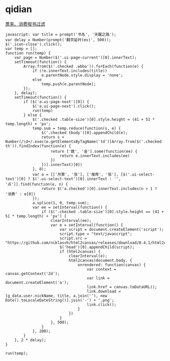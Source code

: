 # qidian
[票夹、消费按书过滤](javascript:%20var%20title%20=%20prompt%28%27%E4%B9%A6%E5%90%8D%27,%20%27%E5%A4%A9%E9%86%92%E4%B9%8B%E8%B7%AF%27%29;%20var%20delay%20=%20Number%28prompt%28%27%E7%BF%BB%E9%A1%B5%E5%BB%B6%E6%97%B6%28ms%29%27,%20500%29%29;%20$%28%27.icon-close%27%29.click%28%29;%20var%20temp%20=%20%5B%5D;%20function%20run%28temp%29%20%7B%20var%20page%20=%20Number%28$%28%27.ui-page-current%27%29%5B0%5D.innerText%29;%20setTimeout%28function%28%29%20%7B%20Array.from%28$%28%27.checked%20.wbba%27%29%29.forEach%28function%28e%29%20%7B%20if%20%28!e.innerText.includes%28title%29%29%20e.parentNode.style.display%20=%20%27none%27;%20else%20temp.push%28e.parentNode%29;%20%7D%29;%20%7D,%20delay%29;%20setTimeout%28function%28%29%20%7B%20if%20%28$%28%27a.ui-page-next%27%29%5B0%5D%29%20%7B%20$%28%27a.ui-page-next%27%29.click%28%29;%20temp%20=%20run%28temp%29%20%7D%20else%20%7B%20$%28%27.checked%20.table-size%27%29%5B0%5D.style.height%20=%20%2841%20+%2051%20*%20temp.length%29%20+%20%27px%27;%20temp.sum%20=%20temp.reduce%28function%28s,%20e%29%20%7B%20$%28%27.checked%20tbody%27%29%5B0%5D.appendChild%28e%29;%20return%20s%20+%20Number%28/%5Cd+/.exec%28e.getElementsByTagName%28%27td%27%29%5BArray.from%28$%28%27.checked%20th%27%29%29.findIndex%28function%28e%29%20%7B%20return%20%5B%27%E6%95%B0%27,%20%27%E9%87%91%27%5D.some%28function%28ee%29%20%7B%20return%20e.innerText.includes%28ee%29%20%7D%29%20%7D%29%5D.innerText%29%5B0%5D%29%20%7D,%200%29;%20var%20a%20=%20%5B%5B%27%E6%9C%88%E7%A5%A8%27,%20%27%E5%BC%A0%27%5D,%20%5B%27%E6%8E%A8%E8%8D%90%27,%20%27%E5%BC%A0%27%5D,%20%5B$%28%27.ui-select-text%27%29%5B0%5D%20?%20$%28%27.ui-select-text%27%29%5B0%5D.innerText%20:%20%27%27,%20%27%E7%82%B9%27%5D%5D.find%28function%28e,%20n%29%20%7B%20return%20$%28%27a.checked%27%29%5B0%5D.innerText.includes%28n%20%3E%201%20?%20%27%E6%B6%88%E8%B4%B9%27%20:%20e%5B0%5D%29%20%7D%29;%20a.splice%281,%200,%20temp.sum%29;%20var%20ee%20=%20setInterval%28function%28%29%20%7B%20if%20%28$%28%27.checked%20.table-size%27%29%5B0%5D.style.height%20==%20%2841%20%20%2051%20*%20temp.length%29%20%20%20%27px%27%29%20%7B%20clearInterval%28ee%29;%20var%20e%20=%20setInterval%28function%28%29%20%7B%20var%20script%20=%20document.createElement%28%27script%27%29;%20script.type%20=%20%22text/javascript%22;%20script.src%20=%20%22https://github.com/niklasvh/html2canvas/releases/download/0.4.1/html2canvas.js%22;%20$%28%27head%27%29%5B0%5D.appendChild%28script%29;%20if%20%28html2canvas%29%20%7B%20clearInterval%28e%29;%20html2canvas%28document.body,%20%7B%20onrendered:%20function%28canvas%29%20%7B%20var%20context%20=%20canvas.getContext%28%272d%27%29;%20var%20link%20=%20document.createElement%28%27a%27%29;%20link.href%20=%20canvas.toDataURL%28%29;%20link.download%20=%20%5Bg_data.user.nickName,%20title,%20a.join%28%27%27%29,%20new%20Date%28%29.toLocaleDateString%28%29%5D.join%28%27-%27%29%20%20%20%27.png%27;%20link.click%28%29;%20%7D%20%7D%29%20%7D%20%7D,%20500%29;%20%7D%20%7D,%20200%29;%20%7D%20%7D,%202%20*%20delay%29;%20return%20temp;%20%7D%20temp%20=%20run%28temp%29;)
```
javascript: var title = prompt('书名', '天醒之路');
var delay = Number(prompt('翻页延时(ms)', 500));
$('.icon-close').click();
var temp = [];
function run(temp) {
    var page = Number($('.ui-page-current')[0].innerText);
    setTimeout(function() {
        Array.from($('.checked .wbba')).forEach(function(e) {
            if (!e.innerText.includes(title))
                e.parentNode.style.display = 'none';
            else
                temp.push(e.parentNode);
        });
    }, delay);
    setTimeout(function() {
        if ($('a.ui-page-next')[0]) {
            $('a.ui-page-next').click();
            run(temp)
        } else {
            $('.checked .table-size')[0].style.height = (41 + 51 * temp.length) + 'px';
            temp.sum = temp.reduce(function(s, e) {
                $('.checked tbody')[0].appendChild(e);
                return s + Number(/\d+/.exec(e.getElementsByTagName('td')[Array.from($('.checked th')).findIndex(function(e) {
                    return ['数', '金'].some(function(ee) {
                        return e.innerText.includes(ee)
                    })
                })].innerText)[0])
            }, 0);
            var a = [['月票', '张'], ['推荐', '张'], [$('.ui-select-text')[0] ? $('.ui-select-text')[0].innerText : '', '点']].find(function(e, n) {
                return $('a.checked')[0].innerText.includes(n > 1 ? '消费' : e[0])
            });
            a.splice(1, 0, temp.sum);
            var ee = setInterval(function() {
                if ($('.checked .table-size')[0].style.height == (41 + 51 * temp.length) + 'px') {
                    clearInterval(ee);
                    var e = setInterval(function() {
                        var script = document.createElement('script');
                        script.type = "text/javascript";
                        script.src = "https://github.com/niklasvh/html2canvas/releases/download/0.4.1/html2canvas.js";
                        $('head')[0].appendChild(script);
                        if (html2canvas) {
                            clearInterval(e);
                            html2canvas(document.body, {
                                onrendered: function(canvas) {
                                    var context = canvas.getContext('2d');
                                    var link = document.createElement('a');
                                    link.href = canvas.toDataURL();
                                    link.download = [g_data.user.nickName, title, a.join(''), new Date().toLocaleDateString()].join('-') + '.png';
                                    link.click();
                                }
                            })
                        }
                    }, 500);
                }
            }, 200);
        }
    }, 2 * delay);
}

run(temp);
```
